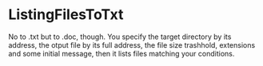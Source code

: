 # ListingFilesToTxt
No to .txt but to .doc, though. You specify the target directory by its address, the otput file by its full address, the file size trashhold, extensions and some initial message, then it lists files matching your conditions.
